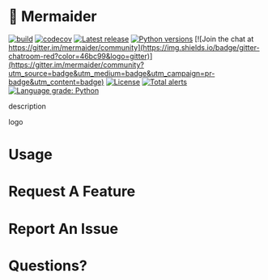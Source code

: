 # :ocean: Mermaider

[![build](https://circleci.com/gh/tom-a-c/mermaider.svg?style=shield)](https://circleci.com/gh/circleci/circleci-docs)
[![codecov](https://codecov.io/gh/tom-a-c/mermaider/branch/main/graph/badge.svg)](https://codecov.io/gh/tom-a-c/mermaider)
[![Latest release](https://img.shields.io/github/v/release/tom-a-c/mermaider?include_prereleases)](https://github.com/tom-a-c/mermaider/releases)
[![Python versions](https://img.shields.io/badge/python-3.7%20%7C%203.8%20%7C%203.9%20%7C%203.10-blue)]()
[![Join the chat at https://gitter.im/mermaider/community](https://img.shields.io/badge/gitter-chatroom-red?color=46bc99&logo=gitter)](https://gitter.im/mermaider/community?utm_source=badge&utm_medium=badge&utm_campaign=pr-badge&utm_content=badge)
[![License](https://img.shields.io/github/license/tom-a-c/mermaider)](https://github.com/tom-a-c/mermaider/blob/main/LICENSE)
[![Total alerts](https://img.shields.io/lgtm/alerts/g/tom-a-c/mermaider.svg?logo=lgtm&logoWidth=18)](https://lgtm.com/projects/g/tom-a-c/mermaider/alerts/)
[![Language grade: Python](https://img.shields.io/lgtm/grade/python/g/tom-a-c/mermaider.svg?logo=lgtm&logoWidth=18)](https://lgtm.com/projects/g/tom-a-c/mermaider/context:python)

 
description
  
logo
  
# Usage
  
# Request A Feature
  
# Report An Issue

# Questions?
